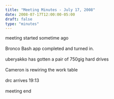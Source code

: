 ```yaml
---
title: "Meeting Minutes - July 17, 2008"
date: 2008-07-17T12:00:00-05:00
draft: false
type: "minutes"
---
```


meeting started sometime ago<br />
<br />
Bronco Bash app completed and turned in.<br />
<br />
uberyakko has gotten a pair of 750gig hard drives<br />
<br />
Cameron is rewiring the work table<br />
<br />
drc arrives 19:13<br />
<br />
meeting end